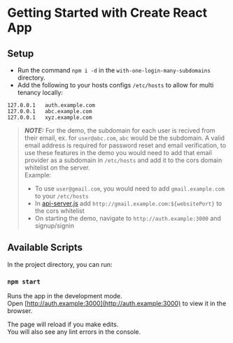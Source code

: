 # Getting Started with Create React App

## Setup
- Run the command `npm i -d` in the `with-one-login-many-subdomains` directory.
- Add the following to your hosts configs `/etc/hosts` to allow for multi tenancy locally:
```
127.0.0.1   auth.example.com
127.0.0.1   abc.example.com
127.0.0.1   xyz.example.com
```

> **_NOTE:_**  For the demo, the subdomain for each user is recived from their email, ex. for `user@abc.com`, `abc` would be the subdomain. A valid email address is required for password reset and email verification, to use these features in the demo you would need to add that email provider as a subdomain in `/etc/hosts` and add it to the cors domain whitelist on the server.  
> Example:  
> - To use `user@gmail.com`, you would need to add `gmail.example.com` to your `/etc/hosts`
> - In [api-server.js](./api-server.js) add `http://gmail.example.com:${websitePort}` to the cors whitelist
> - On starting the demo, navigate to `http://auth.example:3000` and signup/signin

## Available Scripts

In the project directory, you can run:

### `npm start`

Runs the app in the development mode.\
Open [http://auth.example:3000](http://auth.example:3000) to view it in the browser.

The page will reload if you make edits.\
You will also see any lint errors in the console.



